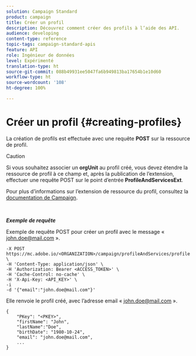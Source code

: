 ```yaml
---
solution: Campaign Standard
product: campaign
title: Créer un profil
description: Découvrez comment créer des profils à l’aide des API.
audience: developing
content-type: reference
topic-tags: campaign-standard-apis
feature: API
role: Ingénieur de données
level: Expérimenté
translation-type: ht
source-git-commit: 088b49931ee5047fa6b949813ba17654b1e10d60
workflow-type: ht
source-wordcount: '108'
ht-degree: 100%

---
```



# Créer un profil {#creating-profiles}

La création de profils est effectuée avec une requête **POST** sur la ressource de profil.

>[!CAUTION]
>
>Si vous souhaitez associer un <b>orgUnit</b> au profil créé, vous devez étendre la ressource de profil à ce champ et, après la publication de l’extension, effectuer une requête POST sur le point d’entrée <b>ProfileAndServicesExt</b>.
>
>Pour plus d’informations sur l’extension de ressource du profil, consultez la <a href="https://helpx.adobe.com/fr/campaign/standard/administration/using/organizational-units.html#partitioning-profiles">documentation de Campaign</a>.

<br/>

***Exemple de requête***

Exemple de requête POST pour créer un profil avec le message « john.doe@mail.com ».

```
-X POST https://mc.adobe.io/<ORGANIZATION>/campaign/profileAndServices/profile \
-H 'Content-Type: application/json' \
-H 'Authorization: Bearer <ACCESS_TOKEN>' \
-H 'Cache-Control: no-cache' \
-H 'X-Api-Key: <API_KEY>' \
-i
-d '{"email":"john.doe@mail.com"}'
```

Elle renvoie le profil créé, avec l’adresse email « john.doe@mail.com ».

```
{
    "PKey": "<PKEY>",
    "firstName": "John",
    "lastName":"Doe",
    "birthDate": "1980-10-24",
    "email": "john.doe@mail.com",
    ...
}
```
